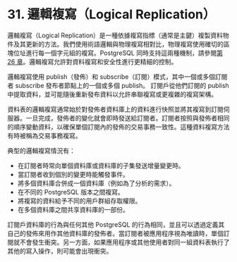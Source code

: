 # 31. 邏輯複寫（Logical Replication）

邏輯複寫（Logical Replication）是一種依據複寫指標（通常是主鍵）複製資料物件及其更新的方法。我們使用術語邏輯與物理複寫相對比，物理複寫使用確切的區塊位址進行每一個字元組的複寫。PostgreSQL 同時支持這兩種機制，請參閱[第 26 章](../high-availability-load-balancing-and-replication/)。邏輯複寫允許對資料複寫和安全性進行更精細的控制。

邏輯複寫使用 publish（發佈）和 subscribe（訂閱）模式，其中一個或多個訂閱者 subscribe 發布者節點上的一個或多個 publish。 訂閱戶從他們訂閱的 publish 中提取資料，並可能隨後重新發布資料以允許串聯複寫或更複雜的複寫架構。

資料表的邏輯複寫通常始於對發佈者資料庫上的資料進行快照並將其複寫到訂閱伺服器。一旦完成，發佈者的變化就會即時發送給訂閱者。訂閱者按照與發佈者相同的順序變動資料，以確保單個訂閱內的發佈的交易事務一致性。這種資料複寫方法有時被稱為交易事務複寫。

典型的邏輯複寫情況有：

* 在訂閱者時常向單個資料庫或資料庫的子集發送增量變更時。
* 當訂閱者收到個別的變更時能觸發事件。
* 將多個資料庫合併成一個資料庫（例如為了分析的需求）。
* 在不同的 PostgreSQL 版本之間複寫。
* 將複寫的資料給予不同的用戶群組存取權限。
* 在多個資料庫之間共享資料庫的一部份。

訂閱戶資料庫的行為與任何其他 PostgreSQL 的行為相同，並且可以透過定義其自己的發佈來用作其他資料庫的發佈者。當訂閱者被應用程序視為唯讀時，單個訂閱就不會發生衝突。另一方面，如果應用程序或其他使用者對同一組資料表執行了其他的寫入操作，則可能會出現衝突。

